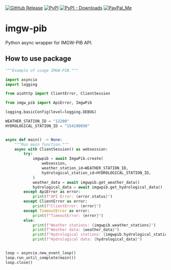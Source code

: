 [![GitHub Release][releases-shield]][releases]
[![PyPI][pypi-releases-shield]][pypi-releases]
[![PyPI - Downloads][pypi-downloads]][pypi-statistics]
[![PayPal_Me][paypal-me-shield]][paypal-me]

# imgw-pib

Python async wrapper for IMGW-PIB API.


## How to use package

```python
"""Example of usage IMGW-PIB."""

import asyncio
import logging

from aiohttp import ClientError, ClientSession

from imgw_pib import ApiError, ImgwPib

logging.basicConfig(level=logging.DEBUG)

WEATHER_STATION_ID = "12200"
HYDROLOGICAL_STATION_ID = "154190050"


async def main() -> None:
    """Run main function."""
    async with ClientSession() as websession:
        try:
            imgwpib = await ImgwPib.create(
                websession,
                weather_station_id=WEATHER_STATION_ID,
                hydrological_station_id=HYDROLOGICAL_STATION_ID,
            )
            weather_data = await imgwpib.get_weather_data()
            hydrological_data = await imgwpib.get_hydrological_data()
        except ApiError as error:
            print(f"API Error: {error.status}")
        except ClientError as error:
            print(f"ClientError: {error}")
        except TimeoutError as error:
            print(f"TimeoutError: {error}")
        else:
            print(f"Weather stations: {imgwpib.weather_stations}")
            print(f"Weather data: {weather_data}")
            print(f"Hydrological stations: {imgwpib.hydrological_stations}")
            print(f"Hydrological data: {hydrological_data}")


loop = asyncio.new_event_loop()
loop.run_until_complete(main())
loop.close()
```

[releases]: https://github.com/bieniu/imgw-pib/releases
[releases-shield]: https://img.shields.io/github/release/bieniu/imgw-pib.svg?style=popout
[pypi-releases]: https://pypi.org/project/imgw-pib/
[pypi-statistics]: https://pepy.tech/project/imgw-pib
[pypi-releases-shield]: https://img.shields.io/pypi/v/imgw-pib
[pypi-downloads]: https://pepy.tech/badge/imgw-pib/month
[paypal-me-shield]: https://img.shields.io/static/v1.svg?label=%20&message=PayPal.Me&logo=paypal
[paypal-me]: https://www.paypal.me/bieniu79
